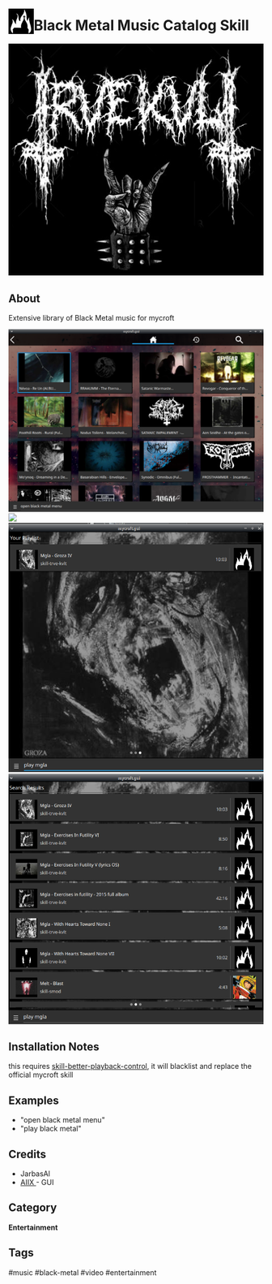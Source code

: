 # <img src='./res/icon/trvekvlt_icon.png' card_color='#40DBB0' width='50' height='50' style='vertical-align:bottom'/>Black Metal Music Catalog Skill

![](./res/trvekvlt_logo.png)


## About 

Extensive library of Black Metal music for mycroft

![](gui.png)
![](gui.gif)
![](gui2.png)
![](gui3.png)

## Installation Notes

this requires [skill-better-playback-control](https://github.com/JarbasSkills/skill-better-playback-control), it will blacklist and replace the official mycroft skill

## Examples 

* "open black metal menu"
* "play black metal"

## Credits 
- JarbasAl
- [AIIX ](https://github.com/AIIX/) - GUI


## Category
**Entertainment**

## Tags
#music
#black-metal
#video
#entertainment